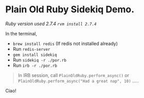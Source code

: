 # Plain Old Ruby Sidekiq Demo.

_Ruby version used 2.7.4 `rvm install 2.7.4`_

In the terminal,
* `brew install redis` (If redis not installed already)
* Run `redis-server`
* `gem install sidekiq`
* Run `sidekiq -r ./por.rb`
* Run `irb -r ./por.rb`

> In IRB session, call `PlainOldRuby.perform_async()` or `PlainOldRuby.perform_async("Had a great nap", 10)` .....

Ciao!
